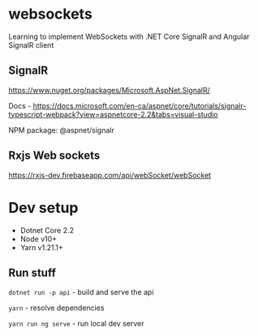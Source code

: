 # websockets
Learning to implement WebSockets with .NET Core SignalR and Angular SignalR client

## SignalR
https://www.nuget.org/packages/Microsoft.AspNet.SignalR/

Docs - https://docs.microsoft.com/en-ca/aspnet/core/tutorials/signalr-typescript-webpack?view=aspnetcore-2.2&tabs=visual-studio

NPM package: @aspnet/signalr

## Rxjs Web sockets
https://rxjs-dev.firebaseapp.com/api/webSocket/webSocket




# Dev setup
* Dotnet Core 2.2
* Node v10+
* Yarn v1.21.1+

## Run stuff
`dotnet run -p api` - build and serve the api

`yarn` - resolve dependencies

`yarn run ng serve` - run local dev server